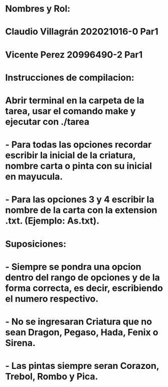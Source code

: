 # Nombres y Rol: 
# Claudio Villagrán 202021016-0 Par1
# Vicente Perez 20996490-2 Par1

# Instrucciones de compilacion:

# Abrir terminal en la carpeta de la tarea, usar el comando make y ejecutar con ./tarea

# - Para todas las opciones recordar escribir la inicial de la criatura, nombre carta o pinta con su inicial en mayucula.
# - Para las opciones 3 y 4 escribir la nombre de la carta con la extension .txt. (Ejemplo: As.txt).

# Suposiciones:

# - Siempre se pondra una opcion dentro del rango de opciones y de la forma correcta, es decir, escribiendo el numero respectivo.
# - No se ingresaran Criatura que no sean Dragon, Pegaso, Hada, Fenix o Sirena.
# - Las pintas siempre seran Corazon, Trebol, Rombo y Pica.



